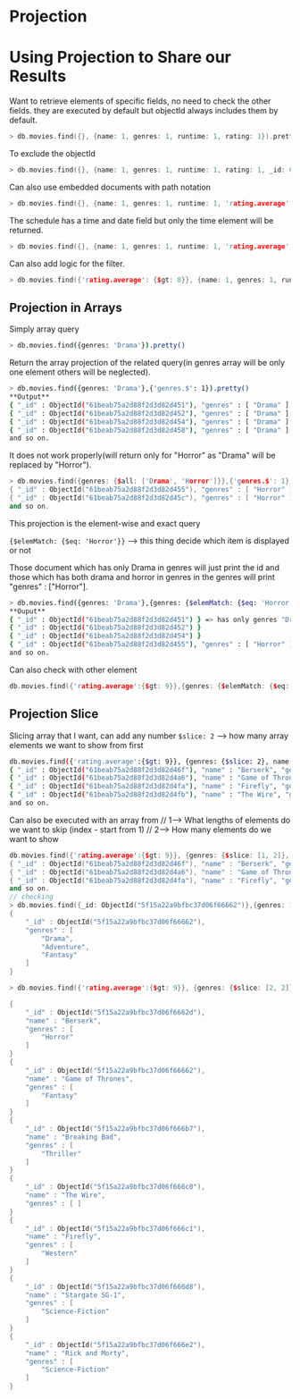 # Projection

# Using Projection to Share our Results

Want to retrieve elements of specific fields, no need to check the other fields. they are executed by default but objectId always includes them by default.

```cpp
> db.movies.find({}, {name: 1, genres: 1, runtime: 1, rating: 1}).pretty()
```

To exclude the objectId

```cpp
> db.movies.find({}, {name: 1, genres: 1, runtime: 1, rating: 1, _id: 0}).pretty()
```

Can also use embedded documents with path notation

```cpp
> db.movies.find({}, {name: 1, genres: 1, runtime: 1, 'rating.average': 1, _id: 0}).pretty()
```

The schedule has a time and date field but only the time element will be returned.

```cpp
> db.movies.find({}, {name: 1, genres: 1, runtime: 1, 'rating.average': 1, 'schedule.time': 1,_id: 0}).pretty()
```

Can also add logic for the filter.

```cpp
> db.movies.find({'rating.average': {$gt: 8}}, {name: 1, genres: 1, runtime: 1, 'rating.average': 1, 'schedule.time': 1,_id: 0}).pretty()
```

## Projection in Arrays

Simply array query

```bash
> db.movies.find({genres: 'Drama'}).pretty()
```

Return the array projection of the related query(in genres array will be only one element others will be neglected).

```bash
> db.movies.find({genres: 'Drama'},{'genres.$': 1}).pretty()
**Output**
{ "_id" : ObjectId("61beab75a2d88f2d3d82d451"), "genres" : [ "Drama" ] }
{ "_id" : ObjectId("61beab75a2d88f2d3d82d452"), "genres" : [ "Drama" ] }
{ "_id" : ObjectId("61beab75a2d88f2d3d82d454"), "genres" : [ "Drama" ] }
{ "_id" : ObjectId("61beab75a2d88f2d3d82d458"), "genres" : [ "Drama" ] }
and so on.
```

It does not work properly(will return only for "Horror" as "Drama" will be replaced by "Horror").

```cpp
> db.movies.find({genres: {$all: ['Drama', 'Horror']}},{'genres.$': 1}).pretty()
{ "_id" : ObjectId("61beab75a2d88f2d3d82d455"), "genres" : [ "Horror" ] }
{ "_id" : ObjectId("61beab75a2d88f2d3d82d45c"), "genres" : [ "Horror" ] }
and so on.
```

This projection is the element-wise and exact query

`{$elemMatch: {$eq: 'Horror'}}` --> this thing decide which item is displayed or not

Those document which has only Drama in genres will just print the id and those which has both drama and horror in genres in the genres will print "genres" : ["Horror"].

```bash
> db.movies.find({genres: 'Drama'},{genres: {$elemMatch: {$eq: 'Horror'}}}).pretty()
**Ouput**
{ "_id" : ObjectId("61beab75a2d88f2d3d82d451") } => has only genres "Drama" which is must-have.
{ "_id" : ObjectId("61beab75a2d88f2d3d82d452") }
{ "_id" : ObjectId("61beab75a2d88f2d3d82d454") }
{ "_id" : ObjectId("61beab75a2d88f2d3d82d455"), "genres" : [ "Horror" ] } => has both genres "Drama" and "Horror"
and so on.
```

Can also check with other element

```cpp
db.movies.find({'rating.average':{$gt: 9}},{genres: {$elemMatch: {$eq: 'Horror'}}}).pretty()
```

## Projection Slice

Slicing array that I want, can add any number
`$slice: 2` --> how many array elements we want to show from first

```bash
db.movies.find({'rating.average':{$gt: 9}}, {genres: {$slice: 2}, name: 1})
{ "_id" : ObjectId("61beab75a2d88f2d3d82d46f"), "name" : "Berserk", "genres" : [ "Anime", "Fantasy" ] }
{ "_id" : ObjectId("61beab75a2d88f2d3d82d4a6"), "name" : "Game of Thrones", "genres" : [ "Drama", "Adventure" ] }
{ "_id" : ObjectId("61beab75a2d88f2d3d82d4fa"), "name" : "Firefly", "genres" : [ "Adventure", "Science-Fiction" ] }
{ "_id" : ObjectId("61beab75a2d88f2d3d82d4fb"), "name" : "The Wire", "genres" : [ "Drama", "Crime" ] }
and so on.
```

Can also be executed with an array from
// 1--> What lengths of elements do we want to skip (index - start from 1)
// 2--> How many elements do we want to show

```cpp
db.movies.find({'rating.average':{$gt: 9}}, {genres: {$slice: [1, 2]}, name: 1})
{ "_id" : ObjectId("61beab75a2d88f2d3d82d46f"), "name" : "Berserk", "genres" : [ "Fantasy", "Horror" ] }
{ "_id" : ObjectId("61beab75a2d88f2d3d82d4a6"), "name" : "Game of Thrones", "genres" : [ "Adventure", "Fantasy" ] }
{ "_id" : ObjectId("61beab75a2d88f2d3d82d4fa"), "name" : "Firefly", "genres" : [ "Science-Fiction", "Western" ] }
and so on.
// checking
> db.movies.find({_id: ObjectId("5f15a22a9bfbc37d06f66662")},{genres: 1}).pretty()
{
	"_id" : ObjectId("5f15a22a9bfbc37d06f66662"),
	"genres" : [
		"Drama",
		"Adventure",
		"Fantasy"
	]
}
```

```cpp
> db.movies.find({'rating.average':{$gt: 9}}, {genres: {$slice: [2, 2]}, name: 1}).pretty()

{
	"_id" : ObjectId("5f15a22a9bfbc37d06f6662d"),
	"name" : "Berserk",
	"genres" : [
		"Horror"
	]
}
{
	"_id" : ObjectId("5f15a22a9bfbc37d06f66662"),
	"name" : "Game of Thrones",
	"genres" : [
		"Fantasy"
	]
}
{
	"_id" : ObjectId("5f15a22a9bfbc37d06f666b7"),
	"name" : "Breaking Bad",
	"genres" : [
		"Thriller"
	]
}
{
	"_id" : ObjectId("5f15a22a9bfbc37d06f666c0"),
	"name" : "The Wire",
	"genres" : [ ]
}
{
	"_id" : ObjectId("5f15a22a9bfbc37d06f666c1"),
	"name" : "Firefly",
	"genres" : [
		"Western"
	]
}
{
	"_id" : ObjectId("5f15a22a9bfbc37d06f666d8"),
	"name" : "Stargate SG-1",
	"genres" : [
		"Science-Fiction"
	]
}
{
	"_id" : ObjectId("5f15a22a9bfbc37d06f666e2"),
	"name" : "Rick and Morty",
	"genres" : [
		"Science-Fiction"
	]
}
```